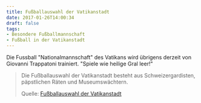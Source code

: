 ```yaml
---
title: Fußballauswahl der Vatikanstadt
date: 2017-01-26T14:00:34
draft: false
tags:
- Besondere Fußballmannschaft
- Fußball in der Vatikanstadt
---
```


Die Fussball "Nationalmannschaft" des Vatikans wird übrigens derzeit von
Giovanni Trappatoni trainiert. "Spiele wie heilige Gral leer!"

> Die Fußballauswahl der Vatikanstadt besteht aus Schweizergardisten,
> päpstlichen Räten und Museumswächtern.
>
> Quelle: [Fußballauswahl der Vatikanstadt](https://de.wikipedia.org/wiki/Fußballauswahl_der_Vatikanstadt)

